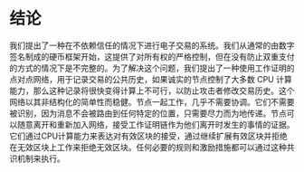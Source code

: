 # 结论

我们提出了一种在不依赖信任的情况下进行电子交易的系统。我们从通常的由数字签名制成的硬币框架开始，这提供了对所有权的严格控制，但在没有防止双重支付的方式的情况下是不完整的。为了解决这个问题，我们提出了一种使用工作证明的点对点网络，用于记录交易的公共历史，如果诚实的节点控制了大多数 CPU 计算能力，那么这种记录将很快变得计算上不可行，以防止攻击者修改交易历史。这个网络以其非结构化的简单性而稳健。节点一起工作，几乎不需要协调。它们不需要被识别，因为消息不会被路由到任何特定的位置，只需要尽力而为地传递。节点可以随意离开和重新加入网络，接受工作证明链作为他们离开时发生的事情的证据。它们通过CPU计算能力来表达对有效区块的接受，通过继续扩展有效区块并拒绝在无效区块上工作来拒绝无效区块。任何必要的规则和激励措施都可以通过这种共识机制来执行。
